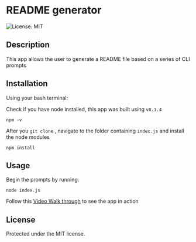 # README generator

![License: MIT](https://img.shields.io/badge/License-MIT-blue)

## Description

This app allows the user to generate a README file based on a series of CLI prompts
  
## Installation

Using your bash terminal:

Check if you have node installed, this app was built using `v8.1.4`

```
npm -v
```

After you `git clone` , navigate to the folder containing `index.js` and install the node modules

```
npm install
```  

## Usage

Begin the prompts by running:

```
node index.js
```

Follow this [Video Walk through](https://drive.google.com/file/d/1Th0UO_-vF3jMRKJPd6jph9TWsoz3crKG/view) to see the app in action

## License

Protected under the MIT license.
